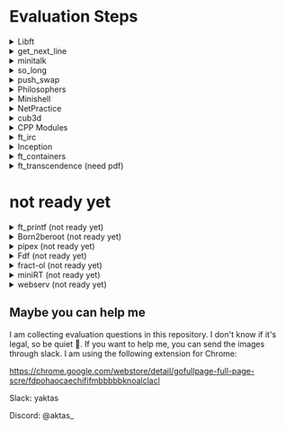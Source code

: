 </p>
<p align="center">
	<h1>Evaluation Steps</h1> 

<details>
  <summary>Libft</summary>
  	<a href="https://github.com/yeaktas/42-evaluations/blob/main/evaulation-pdfs/Libft-2023-07-25.pdf">[Go to pdf]</a>
	</p>
	<p align="center">
	<img alt="Libft" src="https://raw.githubusercontent.com/yeaktas/42-evaluations/main/img/Libft-2023-07-25.png">
</details>


<details>
  <summary>get_next_line</summary>
  	<a href="https://github.com/yeaktas/42-evaluations/blob/main/evaulation-pdfs/get_next_line-2023-01-22.pdf">[Go to pdf]</a>
	</p>
	<p align="center">
	<img alt="get_next_line" src="https://raw.githubusercontent.com/yeaktas/42-evaluations/main/img/get_next_line-2023-02-17.png">
</details>

<details>
  <summary>minitalk</summary>
	<a href="https://github.com/yeaktas/42-evaluations/blob/main/evaulation-pdfs/minitalk-2023-06-05.pdf">[Go to pdf]</a>
	</p>
	<p align="center">
	<img alt="minitalk" src="https://raw.githubusercontent.com/yeaktas/42-evaluations/main/img/minitalk-2023-01-22.png">
</details>

<details>
  <summary>so_long</summary>
	<a href="https://github.com/yeaktas/42-evaluations/blob/main/evaulation-pdfs/so_long-2023-06-22.pdf">[Go to pdf]</a>
	</p>
	<p align="center">
	<img alt="so_long" src="https://raw.githubusercontent.com/yeaktas/42-evaluations/main/img/so_long-2023-06-22.png">
</details>

<details>
  <summary>push_swap</summary>
	<a href="https://github.com/yeaktas/42-evaluations/blob/main/evaulation-pdfs/push_swap-2023-06-21.pdf">[Go to pdf]</a>
	</p>
	<p align="center">
	<img alt="push_swap" src="https://raw.githubusercontent.com/yeaktas/42-evaluations/main/img/push_swap-2023-06-21.png">
</details>

<details>
  <summary>Philosophers</summary>
  	<a href="https://github.com/yeaktas/42-evaluations/blob/main/evaulation-pdfs/philosophers-2023-02-24.pdf">[Go to pdf]</a>
	</p>
	<p align="center">
	<img alt="Philosophers" src="https://raw.githubusercontent.com/yeaktas/42-evaluations/main/img/philosophers-2023-02-24.png">
</details>

<details>
  <summary>Minishell</summary>
	<a href="https://github.com/yeaktas/42-evaluations/blob/main/evaulation-pdfs/minishell-2023-12-22.pdf">[Go to pdf]</a>
	</p>
	<p align="center">
	<img alt="Minishell" src="https://raw.githubusercontent.com/yeaktas/42-evaluations/main/img/minishell-2023-12-22.png">
</details>

<details>
  <summary>NetPractice</summary>
	<a href="https://github.com/yeaktas/42-evaluations/blob/main/evaulation-pdfs/netpractice-2023-01-22.pdf">[Go to pdf]</a>
	</p>
	<p align="center">
	<img alt="NetPractice" src="https://raw.githubusercontent.com/yeaktas/42-evaluations/main/img/netpractice-2023-01-22.png">
</details>

<details>
  <summary>cub3d</summary>
	<a href="https://github.com/yeaktas/42-evaluations/blob/main/evaulation-pdfs/cub3d-2023-02-02.pdf">[Go to pdf]</a>
	</p>
	<p align="center">
	<img alt="cub3d" src="https://raw.githubusercontent.com/yeaktas/42-evaluations/main/img/cub3d-2023-02-02.png">
</details>

<details>
  <summary>CPP Modules</summary>
    <ul>
	<details>
  		<summary>CPP Module 00</summary>
		<a href="https://github.com/yeaktas/42-evaluations/blob/main/evaulation-pdfs/cpp_module_00-2023-05-02.pdf">[Go to pdf]</a>
		</p>
		<p align="center">
		<img alt="CPP Module 00" src="https://raw.githubusercontent.com/yeaktas/42-evaluations/main/img/cpp_module_00-2023-02-01.png">
	</details>
	<details>
  		<summary>CPP Module 01</summary>
		<a href="https://github.com/yeaktas/42-evaluations/blob/main/evaulation-pdfs/cpp_module_01-2023-06-9.pdf">[Go to pdf]</a>
		</p>
		<p align="center">
		<img alt="CPP Module 01" src="https://raw.githubusercontent.com/yeaktas/42-evaluations/main/img/cpp_module_01-2023-01-22.png">
	</details>
	<details>
  		<summary>CPP Module 02</summary>
		<a href="https://github.com/yeaktas/42-evaluations/blob/main/evaulation-pdfs/cpp_module_02-2023-07-25.pdf">[Go to pdf]</a>
		</p>
		<p align="center">
		<img alt="CPP Module 02" src="https://raw.githubusercontent.com/yeaktas/42-evaluations/main/img/cpp_module_02-2023-07-25.png">
	</details>
	<details>
  		<summary>CPP Module 03</summary>
		<a href="https://github.com/yeaktas/42-evaluations/blob/main/evaulation-pdfs/cpp_module_03-2024-01-09.pdf">[Go to pdf]</a>
		</p>
		<p align="center">
		<img alt="CPP Module 03" src="https://raw.githubusercontent.com/yeaktas/42-evaluations/main/img/cpp_module_03-2024-01-09.png">
	</details>
	<details>
  		<summary>CPP Module 07 (need pdf)</summary>
		</p>
		<p align="center">
		<img alt="CPP Module 07" src="https://raw.githubusercontent.com/yeaktas/42-evaluations/main/img/cpp_module_07-2023-07-05.png">
	</details>
	<details>
  		<summary>CPP Module 08</summary>
		<a href="https://github.com/yeaktas/42-evaluations/blob/main/evaulation-pdfs/cpp_module_08-2023-10-05.pdf">[Go to pdf]</a>
		</p>
		<p align="center">
		<img alt="CPP Module 08" src="https://raw.githubusercontent.com/yeaktas/42-evaluations/main/img/cpp_module_08-2023-10-05.png">
	</details>
	<details>
		<summary>CPP Module 09</summary>
		<a href="https://github.com/yeaktas/42-evaluations/blob/main/evaulation-pdfs/cpp_module_09-2023-07-07.pdf">[Go to pdf]</a>
		</p>
		<p align="center">
		<img alt="CPP Module 09" src="https://raw.githubusercontent.com/yeaktas/42-evaluations/main/img/cpp_module_09-2023-07-07.png">
	</details>
	</ul>
</details>

<details>
  <summary>ft_irc</summary>
  	<a href="https://github.com/yeaktas/42-evaluations/blob/main/evaulation-pdfs/ft_irc-2023-06-23.pdf">[Go to pdf]</a>
	</p>
	<p align="center">
	<img alt="ft_irc" src="https://raw.githubusercontent.com/yeaktas/42-evaluations/main/img/ft_irc-2023-06-23.png">
</details>

<details>
  <summary>Inception</summary>
  	<a href="https://github.com/yeaktas/42-evaluations/blob/main/evaulation-pdfs/inception-2024-01-10.pdf">[Go to pdf]</a>
	</p>
	<p align="center">
	<img alt="Inception" src="https://raw.githubusercontent.com/yeaktas/42-evaluations/main/img/inception-2024-01-10.png">
</details>

<details>
  <summary>ft_containers</summary>
	</p>
	<p align="center">
	<img alt="ft_containers" src="https://raw.githubusercontent.com/yeaktas/42-evaluations/main/img/ft_containers-2023-01-30.png">
</details>

<details>
  <summary>ft_transcendence (need pdf)</summary>
	</p>
	<p align="center">
	<img alt="ft_transcendence" src="https://raw.githubusercontent.com/yeaktas/42-evaluations/main/img/ft_transcendence-2023-07-05.png">
</details>

# not ready yet

<details>
  <summary>ft_printf (not ready yet)</summary>
	</p>
	<p align="center">
	<img alt="ft_printf" src="https://raw.githubusercontent.com/yeaktas/42-evaluations/main/img/help.jpg">
</details>

<details>
  <summary>Born2beroot (not ready yet)</summary>
	</p>
	<p align="center">
	<img alt="Born2beroot" src="https://raw.githubusercontent.com/yeaktas/42-evaluations/main/img/help.jpg">
</details>

<details>
  <summary>pipex (not ready yet)</summary>
	</p>
	<p align="center">
	<img alt="pipex" src="https://raw.githubusercontent.com/yeaktas/42-evaluations/main/img/help.jpg">
</details>

<details>
  <summary>Fdf (not ready yet)</summary>
	</p>
	<p align="center">
	<img alt="Fdf" src="https://raw.githubusercontent.com/yeaktas/42-evaluations/main/img/help.jpg">
</details>

<details>
  <summary>fract-ol (not ready yet)</summary>
	</p>
	<p align="center">
	<img alt="fract-ol" src="https://raw.githubusercontent.com/yeaktas/42-evaluations/main/img/help.jpg">
</details>

<details>
  <summary>miniRT (not ready yet)</summary>
	</p>
	<p align="center">
	<img alt="miniRT" src="https://raw.githubusercontent.com/yeaktas/42-evaluations/main/img/help.jpg">
</details>



<details>
  <summary>webserv (not ready yet)</summary>
	</p>
	<p align="center">
	<img alt="webserv" src="https://raw.githubusercontent.com/yeaktas/42-evaluations/main/img/help.jpg">
</details>

## Maybe you can help me
I am collecting evaluation questions in this repository. I don't know if it's legal, so be quiet 🤫. If you want to help me, you can send the images through slack. I am using the following extension for Chrome:

https://chrome.google.com/webstore/detail/gofullpage-full-page-scre/fdpohaocaechififmbbbbbknoalclacl

Slack: yaktas

Discord: @aktas_